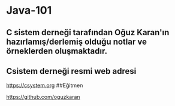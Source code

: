 # Java-101

## C sistem derneği tarafından Oğuz Karan'ın hazırlamış/derlemiş olduğu notlar ve örneklerden oluşmaktadır.

## Csistem derneği resmi web adresi

https://csystem.org
##Eğitmen

https://github.com/oguzkaran
